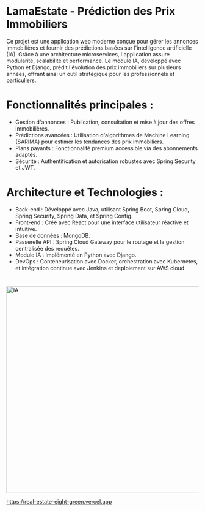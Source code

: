 # LamaEstate - Prédiction des Prix Immobiliers

Ce projet est une application web moderne conçue pour gérer les annonces immobilières et fournir des prédictions basées sur l'intelligence artificielle (IA). Grâce à une architecture microservices, l'application assure modularité, scalabilité et performance. Le module IA, développé avec Python et Django, prédit l'évolution des prix immobiliers sur plusieurs années, offrant ainsi un outil stratégique pour les professionnels et particuliers.

# Fonctionnalités principales :
   - Gestion d'annonces : Publication, consultation et mise à jour des offres immobilières.
   - Prédictions avancées : Utilisation d'algorithmes de Machine Learning (SARIMA) pour estimer les tendances des prix immobiliers.
   - Plans payants : Fonctionnalité premium accessible via des abonnements adaptés.
   - Sécurité : Authentification et autorisation robustes avec Spring Security et JWT.

# Architecture et Technologies :
   - Back-end : Développé avec Java, utilisant Spring Boot, Spring Cloud, Spring Security, Spring Data, et Spring Config.
   - Front-end : Créé avec React pour une interface utilisateur réactive et intuitive.
   - Base de données : MongoDB.
   - Passerelle API : Spring Cloud Gateway pour le routage et la gestion centralisée des requêtes.
   - Module IA : Implémenté en Python avec Django.
   - DevOps : Conteneurisation avec Docker, orchestration avec Kubernetes, et intégration continue avec Jenkins et deploiement sur AWS cloud.

#
   <img width="540" alt="IA" src="https://github.com/user-attachments/assets/f1f3ab49-0dad-4e04-b2c0-f13c85470920" />
   
   https://real-estate-eight-green.vercel.app

